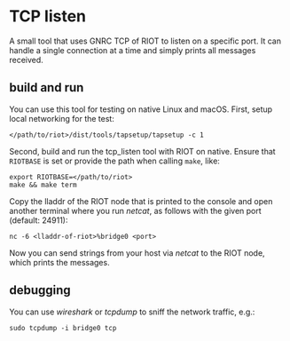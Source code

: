 # TCP listen

A small tool that uses GNRC TCP of RIOT to listen on a specific port. It can
handle a single connection at a time and simply prints all messages received.

## build and run

You can use this tool for testing on native Linux and macOS.
First, setup local networking for the test:

```
</path/to/riot>/dist/tools/tapsetup/tapsetup -c 1
```

Second, build and run the tcp_listen tool with RIOT on native.
Ensure that `RIOTBASE` is set or provide the path when calling `make`, like:

```
export RIOTBASE=</path/to/riot>
make && make term
```

Copy the lladdr of the RIOT node that is printed to the console and open another
terminal where you run _netcat_, as follows with the given port (default: 24911):

```
nc -6 <lladdr-of-riot>%bridge0 <port>
```

Now you can send strings from your host via _netcat_ to the RIOT node, which
prints the messages.

## debugging

You can use _wireshark_ or _tcpdump_ to sniff the network traffic, e.g.:

```
sudo tcpdump -i bridge0 tcp
```
